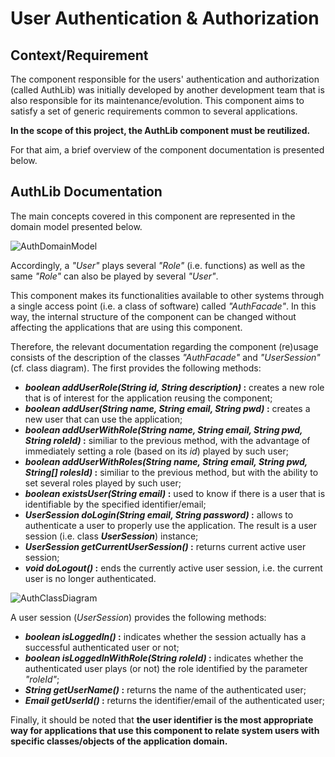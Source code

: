 # User Authentication & Authorization

## Context/Requirement

The component responsible for the users' authentication and authorization (called AuthLib) was initially developed by another development team that is also responsible for its maintenance/evolution. This component aims to satisfy a set of generic requirements common to several applications.

**In the scope of this project, the AuthLib component must be reutilized.**

For that aim, a brief overview of the component documentation is presented below.

## AuthLib Documentation

The main concepts covered in this component are represented in the domain model presented below.

![AuthDomainModel](AuthDomainModel.svg) 

Accordingly, a _"User"_ plays several _"Role"_ (i.e. functions) as well as the same _"Role"_ can also be played by several _"User"_.

This component makes its functionalities available to other systems through a single access point (i.e. a class of software) called _"AuthFacade"_. In this way, the internal structure of the component can be changed without affecting the applications that are using this component.

Therefore, the relevant documentation regarding the component (re)usage consists of the description of the classes _"AuthFacade"_ and _"UserSession"_ (cf. class diagram). The first provides the following methods:

- **_boolean addUserRole(String id, String description)_ :** creates a new role that is of interest for the application reusing the component;
- **_boolean addUser(String name, String email, String pwd)_ :** creates a new user that can use the application;
- **_boolean addUserWithRole(String name, String email, String pwd, String roleId)_ :** similiar to the previous method, with the advantage of immediately setting a role (based on its _id_) played by such user; 
- **_boolean addUserWithRoles(String name, String email, String pwd, String[] rolesId)_ :** similiar to the previous method, but with the ability to set several roles played by such user;
- **_boolean existsUser(String email)_ :** used to know if there is a user that is identifiable by the specified identifier/email;
- **_UserSession doLogin(String email, String password)_ :** allows to authenticate a user to properly use the application. The result is a user session (i.e. class **_UserSession_**) instance;
- **_UserSession getCurrentUserSession()_ :** returns current active user session;
- **_void doLogout()_ :** ends the currently active user session, i.e. the current user is no longer authenticated.

![AuthClassDiagram](AuthClassDiagram.svg) 

A user session (_UserSession_) provides the following methods:

- **_boolean isLoggedIn()_ :** indicates whether the session actually has a successful authenticated user or not;
- **_boolean isLoggedInWithRole(String roleId)_ :** indicates whether the authenticated user plays (or not) the role identified by the parameter _"roleId"_;
- **_String getUserName()_ :** returns the name of the authenticated user;
- **_Email getUserId()_ :** returns the identifier/email of the authenticated user;

Finally, it should be noted that **the user identifier is the most appropriate way for applications that use this component to relate system users with specific classes/objects of the application domain.**